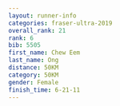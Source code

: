 ```yaml
---
layout: runner-info 
categories: fraser-ultra-2019 
overall_rank: 21
rank: 6
bib: 5505
first_name: Chew Eem
last_name: Ong
distance: 50KM
category: 50KM
gender: Female
finish_time: 6-21-11
---
```

